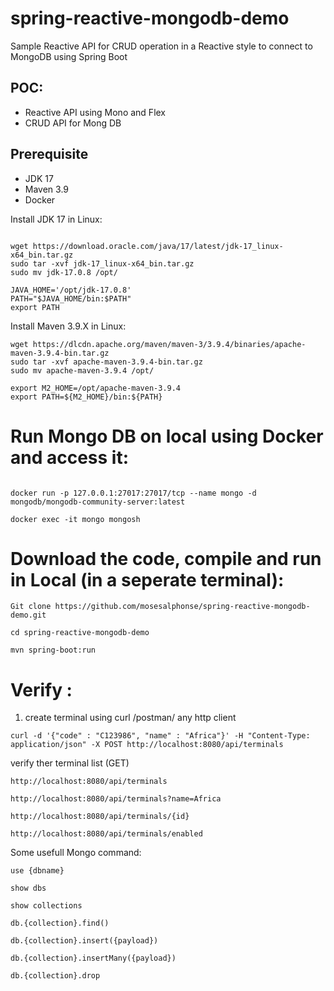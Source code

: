 # spring-reactive-mongodb-demo

Sample Reactive API for CRUD operation in a Reactive style to connect to MongoDB using Spring Boot

## POC:
* Reactive API using Mono and Flex
* CRUD API for Mong DB

## Prerequisite

* JDK 17
* Maven 3.9
* Docker

Install JDK 17 in Linux:

```

wget https://download.oracle.com/java/17/latest/jdk-17_linux-x64_bin.tar.gz
sudo tar -xvf jdk-17_linux-x64_bin.tar.gz
sudo mv jdk-17.0.8 /opt/

JAVA_HOME='/opt/jdk-17.0.8'
PATH="$JAVA_HOME/bin:$PATH"
export PATH

```

Install Maven 3.9.X in Linux:

```
wget https://dlcdn.apache.org/maven/maven-3/3.9.4/binaries/apache-maven-3.9.4-bin.tar.gz
sudo tar -xvf apache-maven-3.9.4-bin.tar.gz
sudo mv apache-maven-3.9.4 /opt/

export M2_HOME=/opt/apache-maven-3.9.4
export PATH=${M2_HOME}/bin:${PATH}

```


# Run Mongo DB on local using Docker and access it:

```

docker run -p 127.0.0.1:27017:27017/tcp --name mongo -d mongodb/mongodb-community-server:latest

docker exec -it mongo mongosh

```
# Download the code, compile and run in Local (in a seperate terminal):

```
Git clone https://github.com/mosesalphonse/spring-reactive-mongodb-demo.git

cd spring-reactive-mongodb-demo

mvn spring-boot:run

```

# Verify :

1) create terminal using curl /postman/ any http client

```
curl -d '{"code" : "C123986", "name" : "Africa"}' -H "Content-Type: application/json" -X POST http://localhost:8080/api/terminals

```

verify ther terminal list (GET)

```
http://localhost:8080/api/terminals

http://localhost:8080/api/terminals?name=Africa

http://localhost:8080/api/terminals/{id}

http://localhost:8080/api/terminals/enabled

```

Some usefull Mongo command:

```
use {dbname}

show dbs

show collections

db.{collection}.find()

db.{collection}.insert({payload})

db.{collection}.insertMany({payload})

db.{collection}.drop

```


